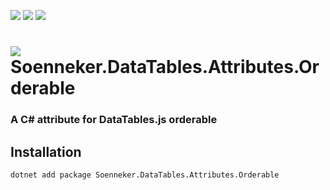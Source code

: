 ﻿[![](https://img.shields.io/nuget/v/soenneker.datatables.attributes.orderable.svg?style=for-the-badge)](https://www.nuget.org/packages/soenneker.datatables.attributes.orderable/)
[![](https://img.shields.io/github/actions/workflow/status/soenneker/soenneker.datatables.attributes.orderable/publish-package.yml?style=for-the-badge)](https://github.com/soenneker/soenneker.datatables.attributes.orderable/actions/workflows/publish-package.yml)
[![](https://img.shields.io/nuget/dt/soenneker.datatables.attributes.orderable.svg?style=for-the-badge)](https://www.nuget.org/packages/soenneker.datatables.attributes.orderable/)

# ![](https://user-images.githubusercontent.com/4441470/224455560-91ed3ee7-f510-4041-a8d2-3fc093025112.png) Soenneker.DataTables.Attributes.Orderable
### A C# attribute for DataTables.js orderable

## Installation

```
dotnet add package Soenneker.DataTables.Attributes.Orderable
```
